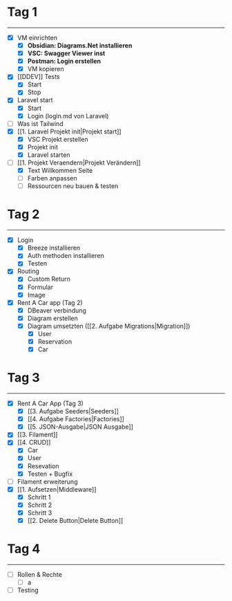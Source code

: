 # Tag 1
---
- [x] VM einrichten
	- [x] **Obsidian: Diagrams.Net installieren**
	- [x] **VSC: Swagger Viewer inst**
	- [x] **Postman: Login erstellen**
	- [x] VM kopieren
- [x] [[DDEV]] Tests
	- [x] Start
	- [x] Stop
- [x] Laravel start
	- [x] Start
	- [x] Login (login.md von Laravel)
- [ ] Was ist Tailwind 
- [x] [[1. Laravel Projekt init|Projekt start]]
	- [x] VSC Projekt erstellen
	- [x] Projekt init
	- [x] Laravel starten
- [ ] [[1. Projekt Veraendern|Projekt Verändern]]
	- [x] Text Willkommen Seite
	- [ ] Farben anpassen
	- [ ] Ressourcen neu bauen & testen

# Tag 2
---
- [x] Login
	- [x] Breeze installieren
	- [x] Auth methoden installieren
	- [x] Testen
- [x] Routing
	- [x] Custom Return
	- [x] Formular
	- [x] Image
- [x]  Rent A Car app (Tag 2)
	- [x] DBeaver verbindung
	- [x] Diagram erstellen
	- [x] Diagram umsetzten ([[2. Aufgabe Migrations|Migration]])
		- [x] User
		- [x] Reservation
		- [x] Car
# Tag 3
---
- [x] Rent A Car App (Tag 3)
	- [x] [[3. Aufgabe Seeders|Seeders]]
	- [x] [[4. Aufgabe Factories|Factories]]
	- [x] [[5. JSON-Ausgabe|JSON Ausgabe]]
- [x] [[3. Filament]]
- [x] [[4. CRUD]]
	- [x] Car
	- [x] User
	- [x] Resevation
	- [x] Testen + Bugfix
- [ ] Filament erweiterung
- [x] [[1. Aufsetzen|Middleware]]
	- [x] Schritt 1
	- [x] Schritt 2
	- [x] Schritt 3
	- [x] [[2. Delete Button|Delete Button]]
# Tag 4
---
- [ ] Rollen & Rechte
	- [ ] a
- [ ] Testing